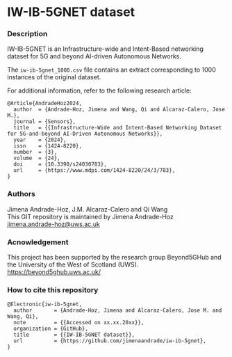 # IW-IB-5GNET dataset
### Description
IW-IB-5GNET is an Infrastructure-wide and Intent-Based networking dataset for 5G and beyond AI-driven Autonomous Networks.

The `iw-ib-5gnet_1000.csv` file contains an extract corresponding to 1000 instances of the original dataset.

For additional information, refer to the following research article:
```
@Article{AndradeHoz2024,
  author  = {Andrade-Hoz, Jimena and Wang, Qi and Alcaraz-Calero, Jose M.},
  journal = {Sensors},
  title   = {{Infrastructure-Wide and Intent-Based Networking Dataset for 5G-and-beyond AI-Driven Autonomous Networks}},
  year    = {2024},
  issn    = {1424-8220},
  number  = {3},
  volume  = {24},
  doi     = {10.3390/s24030783},
  url     = {https://www.mdpi.com/1424-8220/24/3/783},
}
```

### Authors
Jimena Andrade-Hoz, J.M. Alcaraz-Calero and Qi Wang \
This GIT repository is maintained by Jimena Andrade-Hoz \
jimena.andrade-hoz@uws.ac.uk


### Acnowledgement
This project has been supported by the research group Beyond5GHub and the University of the West of Scotland (UWS).
https://beyond5ghub.uws.ac.uk/

### How to cite this repository
```
@Electronic{iw-ib-5gnet,
  author       = {Andrade-Hoz, Jimena and Alcaraz-Calero, Jose M. and Wang, Qi},
  note         = {{Accessed on xx.xx.20xx}},
  organization = {GitHub},
  title        = {{IW-IB-5GNET dataset}},
  url          = {https://github.com/jimenaandrade/iw-ib-5gnet},
}
```
